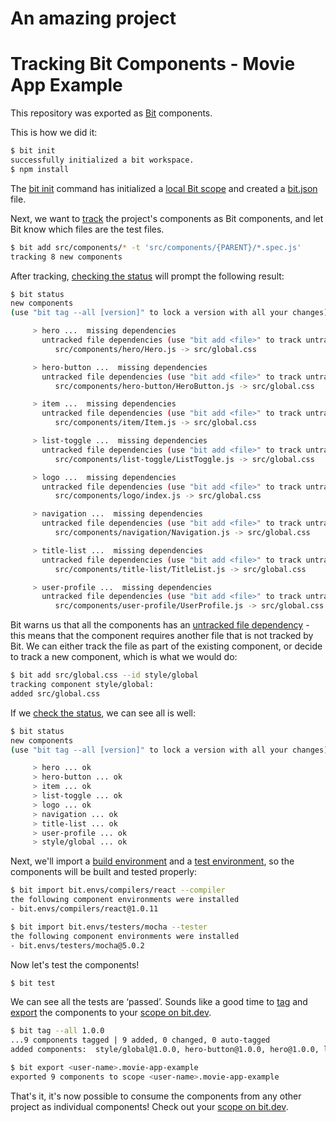 # An amazing project
# Tracking Bit Components - Movie App Example 

This repository was exported as [Bit](https://docs.bit.dev/docs/what-is-bit.html) components.

This is how we did it:

```bash
$ bit init
successfully initialized a bit workspace.
$ npm install
```

The [bit init](https://docs.bit.dev/docs/cli-init.html) command has initialized a [local Bit scope](https://docs.bit.dev/docs/what-is-bit.html#what-is-a-scope-collection) and created a [bit.json](https://docs.bit.dev/docs/conf-bit-json.html) file.

Next, we want to [track](https://docs.bit.dev/docs/isolating-and-tracking-components.html) the project's components as Bit components, and let Bit know which files are the test files.

```bash
$ bit add src/components/* -t 'src/components/{PARENT}/*.spec.js'
tracking 8 new components
```

After tracking, [checking the status](https://docs.bit.dev/docs/cli-status.html) will prompt the following result:

```bash
$ bit status
new components
(use "bit tag --all [version]" to lock a version with all your changes)

     > hero ...  missing dependencies
       untracked file dependencies (use "bit add <file>" to track untracked files as components):
          src/components/hero/Hero.js -> src/global.css

     > hero-button ...  missing dependencies
       untracked file dependencies (use "bit add <file>" to track untracked files as components):
          src/components/hero-button/HeroButton.js -> src/global.css

     > item ...  missing dependencies
       untracked file dependencies (use "bit add <file>" to track untracked files as components):
          src/components/item/Item.js -> src/global.css

     > list-toggle ...  missing dependencies
       untracked file dependencies (use "bit add <file>" to track untracked files as components):
          src/components/list-toggle/ListToggle.js -> src/global.css

     > logo ...  missing dependencies
       untracked file dependencies (use "bit add <file>" to track untracked files as components):
          src/components/logo/index.js -> src/global.css

     > navigation ...  missing dependencies
       untracked file dependencies (use "bit add <file>" to track untracked files as components):
          src/components/navigation/Navigation.js -> src/global.css

     > title-list ...  missing dependencies
       untracked file dependencies (use "bit add <file>" to track untracked files as components):
          src/components/title-list/TitleList.js -> src/global.css

     > user-profile ...  missing dependencies
       untracked file dependencies (use "bit add <file>" to track untracked files as components):
          src/components/user-profile/UserProfile.js -> src/global.css
```

Bit warns us that all the components has an [untracked file dependency](https://docs.bit.dev/docs/isolating-and-tracking-components.html#tracking-a-component-with-dependencies) - this means that the component requires another file that is not tracked by Bit. We can either track the file as part of the existing component, or decide to track a new component, which is what we would do:

```bash
$ bit add src/global.css --id style/global
tracking component style/global:
added src/global.css
```

If we [check the status](https://docs.bit.dev/docs/cli-status.html), we can see all is well:

```bash
$ bit status
new components
(use "bit tag --all [version]" to lock a version with all your changes)

     > hero ... ok
     > hero-button ... ok
     > item ... ok
     > list-toggle ... ok
     > logo ... ok
     > navigation ... ok
     > title-list ... ok
     > user-profile ... ok
     > style/global ... ok
```

Next, we'll import a [build environment](https://docs.bit.dev/docs/building-components.html#defining-a-default-compiler-for-your-project) and a [test environment](https://docs.bit.dev/docs/testing-components.html#defining-a-tester-for-your-project), so the components will be built and tested properly:

```bash
$ bit import bit.envs/compilers/react --compiler
the following component environments were installed
- bit.envs/compilers/react@1.0.11

$ bit import bit.envs/testers/mocha --tester
the following component environments were installed
- bit.envs/testers/mocha@5.0.2
```

Now let's test the components!

```bash
$ bit test
```

We can see all the tests  are ‘passed’. Sounds like a good time to [tag](https://docs.bit.dev/docs/versioning-tracked-components.html) and [export](https://docs.bit.dev/docs/cli-export.html) the components to your [scope on bit.dev](https://bit.dev).

```bash
$ bit tag --all 1.0.0
...9 components tagged | 9 added, 0 changed, 0 auto-tagged
added components:  style/global@1.0.0, hero-button@1.0.0, hero@1.0.0, list-toggle@1.0.0, item@1.0.0, logo@1.0.0, navigation@1.0.0, title-list@1.0.0, user-profile@1.0.0

$ bit export <user-name>.movie-app-example
exported 9 components to scope <user-name>.movie-app-example
```

That's it, it's now possible to consume the components from any other project as individual components!
Check out your [scope on bit.dev](https://bit.dev/).
